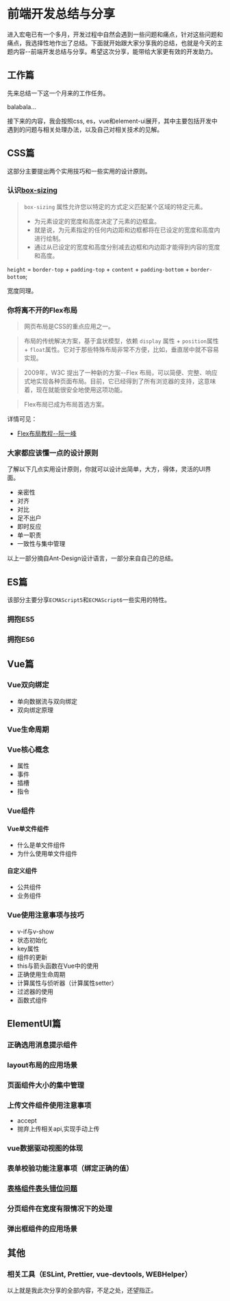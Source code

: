 # 前端开发总结与分享
进入宏电已有一个多月，开发过程中自然会遇到一些问题和痛点，针对这些问题和痛点，我选择性地作出了总结。下面就开始跟大家分享我的总结，也就是今天的主题内容--前端开发总结与分享。希望这次分享，能带给大家更有效的开发助力。
## 工作篇
先来总结一下这一个月来的工作任务。

balabala...

接下来的内容，我会按照css, es，vue和element-ui展开，其中主要包括开发中遇到的问题与相关处理办法，以及自己对相关技术的见解。
## CSS篇
这部分主要提出两个实用技巧和一些实用的设计原则。
### 认识[box-sizing](http://www.w3school.com.cn/cssref/pr_box-sizing.asp)
> `box-sizing` 属性允许您以特定的方式定义匹配某个区域的特定元素。
> - 为元素设定的宽度和高度决定了元素的边框盒。
> - 就是说，为元素指定的任何内边距和边框都将在已设定的宽度和高度内进行绘制。
> - 通过从已设定的宽度和高度分别减去边框和内边距才能得到内容的宽度和高度。

`height` = `border-top` + `padding-top` + `content` + `padding-bottom` + `border-bottom`;

宽度同理。

### 你将离不开的Flex布局
> 网页布局是CSS的重点应用之一。

> 布局的传统解决方案，基于盒状模型，依赖 `display` 属性 + `position`属性 + `float`属性。它对于那些特殊布局非常不方便，比如，垂直居中就不容易实现。

> 2009年，W3C 提出了一种新的方案--Flex 布局，可以简便、完整、响应式地实现各种页面布局。目前，它已经得到了所有浏览器的支持，这意味着，现在就能很安全地使用这项功能。

> Flex布局已成为布局首选方案。

详情可见：
- [Flex布局教程--阮一峰](http://www.ruanyifeng.com/blog/2015/07/flex-grammar.html)

### 大家都应该懂一点的设计原则
了解以下几点实用设计原则，你就可以设计出简单，大方，得体，灵活的UI界面。

- 亲密性
- 对齐
- 对比
- 足不出户
- 即时反应
- 单一职责
- 一致性与集中管理

以上一部分摘自Ant-Design设计语言，一部分来自自己的总结。

## ES篇

该部分主要分享`ECMAScript5`和`ECMAScript6`一些实用的特性。

### 拥抱ES5

### 拥抱ES6

## Vue篇

### Vue双向绑定

- 单向数据流与双向绑定
- 双向绑定原理

### Vue生命周期

### Vue核心概念

- 属性
- 事件
- 插槽
- 指令

### Vue组件

#### Vue单文件组件

- 什么是单文件组件
- 为什么使用单文件组件

#### 自定义组件

- 公共组件
- 业务组件

### Vue使用注意事项与技巧

- v-if与v-show
- 状态初始化
- key属性
- 组件的更新
- this与箭头函数在Vue中的使用
- 正确使用生命周期
- 计算属性与侦听器（计算属性setter）
- 过滤器的使用
- 函数式组件

## ElementUI篇

### 正确选用消息提示组件

### layout布局的应用场景

### 页面组件大小的集中管理

### 上传文件组件使用注意事项

- accept
- 抛弃上传相关api,实现手动上传

### vue数据驱动视图的体现

### 表单校验功能注意事项（绑定正确的值）

### [表格组件表头错位问题](https://blog.csdn.net/jackie_bobo/article/details/86064112/)

### 分页组件在宽度有限情况下的处理

### 弹出框组件的应用场景

## 其他

### 相关工具（ESLint, Prettier, vue-devtools, WEBHelper）

以上就是我此次分享的全部内容，不足之处，还望指正。
